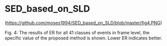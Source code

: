 # SED_based_on_SLD

(https://github.com/moses1994/SED_based_on_SLD/blob/master/fig4.PNG)

Fig. 4: The results of ER for all 41 classes of events in frame level, the specific value of the proposed method is shown. Lower ER indicates better.
